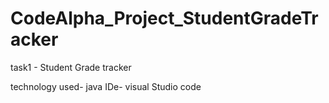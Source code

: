 # CodeAlpha_Project_StudentGradeTracker
task1 - Student Grade tracker



technology used- java
IDe- visual Studio code
